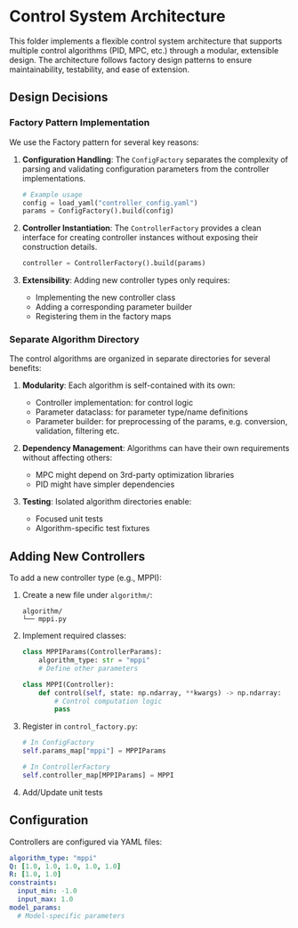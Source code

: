 # Control System Architecture
This folder implements a flexible control system architecture that supports multiple control algorithms (PID, MPC, etc.) through a modular, extensible design. The architecture follows factory design patterns to ensure maintainability, testability, and ease of extension.

## Design Decisions
### Factory Pattern Implementation
We use the Factory pattern for several key reasons:

1. **Configuration Handling**: The `ConfigFactory` separates the complexity of parsing and validating configuration parameters from the controller implementations.
    ```python
    # Example usage
    config = load_yaml("controller_config.yaml")
    params = ConfigFactory().build(config)
    ```

2. **Controller Instantiation**: The `ControllerFactory` provides a clean interface for creating controller instances without exposing their construction details.
    ```python
    controller = ControllerFactory().build(params)
    ```

3. **Extensibility**: Adding new controller types only requires:
    - Implementing the new controller class
    - Adding a corresponding parameter builder
    - Registering them in the factory maps

### Separate Algorithm Directory
The control algorithms are organized in separate directories for several benefits:

1. **Modularity**: Each algorithm is self-contained with its own:
   - Controller implementation: for control logic
   - Parameter dataclass: for parameter type/name definitions
   - Parameter builder: for preprocessing of the params, e.g. conversion, validation, filtering etc.


2. **Dependency Management**: Algorithms can have their own requirements without affecting others:
   - MPC might depend on 3rd-party optimization libraries
   - PID might have simpler dependencies


3. **Testing**: Isolated algorithm directories enable:
   - Focused unit tests
   - Algorithm-specific test fixtures


## Adding New Controllers
To add a new controller type (e.g., MPPI):

1. Create a new file under `algorithm/`:
    ```
    algorithm/
    └── mppi.py
    ```

2. Implement required classes:
    ```python
    class MPPIParams(ControllerParams):
        algorithm_type: str = "mppi"
        # Define other parameters

    class MPPI(Controller):
        def control(self, state: np.ndarray, **kwargs) -> np.ndarray:
            # Control computation logic
            pass
    ```

3. Register in `control_factory.py`:
    ```python
    # In ConfigFactory
    self.params_map["mppi"] = MPPIParams

    # In ControllerFactory
    self.controller_map[MPPIParams] = MPPI
    ```

4. Add/Update unit tests

## Configuration
Controllers are configured via YAML files:
```yaml
algorithm_type: "mppi"
Q: [1.0, 1.0, 1.0, 1.0, 1.0]
R: [1.0, 1.0]
constraints:
  input_min: -1.0
  input_max: 1.0
model_params:
  # Model-specific parameters
```

